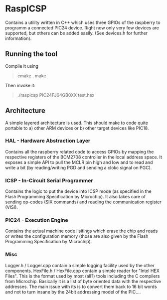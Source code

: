 # RaspICSP

Contains a utility written in C++ which uses three GPIOs of the raspberry to programm a connected PIC24 device. 
Right now only very few devices are supported, but others can be added easily. (See devices.h for further information).

## Running the tool

Compile it using
> cmake .
> make

Then invoke it:
> ./raspicsp PIC24FJ64GB0XX test.hex

## Architecture

A simple layered architecture is used. This should make to code quite portable to a) other ARM devices or b) other target devices like PIC18.

### HAL - Hardware Abstraction Layer

Contains all the raspberry related code to access GPIOs by mapping the respective registers of the BCM2708 controller in the local address space.
It exposes a simple API to pull the MCLR pin high and low and to read and write a bit (by reading/writing PGD and sending a clokc signal on PGC).

### ICSP - In-Circuit Serial Programmer

Contains the logic to put the device into ICSP mode (as specified in the Flash Programming Specification by Microchip). It also takes
care of sending op-codes (SIX commands) and reading the communication register (VISI).

### PIC24 - Execution Engine

Contains the actual machine code lisitings which erase the chip and reads or writes the configuration memory (those are also given by the Flash Programming Specification by Microchip).

### Misc

Logger.h / Logger.cpp contain a simple logging facility used by the other components. HexFile.h / HexFile.cpp contain
a simple reader for "Intel HEX Files". This is the format used by most (all?) tools including the C compilers from Microchip. Basically
it is a list of byte oriented data with the respective addresses. The main issue with its is to convert them back to 16 bit words and not to
turn insane by the 24bit addressing model of the PIC....
